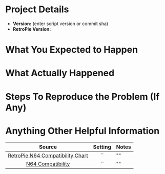<!--
If requesting a feature or idea, please delete all of this text and state your
request.

If reporting an issue, please delete the bottom section and fill out the following:
-->

# Project Details

* **Version:** (enter script version or commit sha)
* **RetroPie Version:**


# What You Expected to Happen


# What Actually Happened


# Steps To Reproduce the Problem (If Any)


# Anything Other Helpful Information


<!--
If you are requesting a game optimization, please delete the above and fill out the following table:
-->

| Source | Setting | Notes|
|:-------:|:------:|--------|
| [RetroPie N64 Compatibility Chart][chart-1] | `` | "" |
| [N64 Compatibility][chart-2] | `` | "" |

[chart-1]: https://docs.google.com/spreadsheets/d/1Sn3Ks3Xv8cIx3-LGCozVFF7wGLagpVG0csWybnwFHXk/edit#gid=17446384

[chart-2]: https://docs.google.com/spreadsheets/d/1Wjzbu90l6eCEW1w6ar9NtfyDBQrSPILQL5MbRSpYSzw/edit#gid=0
